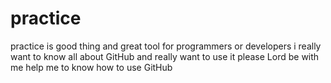 # practice
practice is good thing and great tool for programmers or developers
i really want to know all about GitHub
and really want to use it 
please Lord be with me help me to know how to use GitHub
